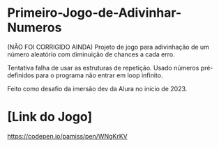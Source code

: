 # Primeiro-Jogo-de-Adivinhar-Numeros

(NÃO FOI CORRIGIDO AINDA) Projeto de jogo para adivinhação de um número aleatório com diminuição de chances a cada erro.

Tentativa falha de usar as estruturas de repetição.
Usado números pré-definidos para o programa não entrar em loop infinito.

Feito como desafio da imersão dev da Alura no início de 2023.

# [Link do Jogo] 

https://codepen.io/pamiss/pen/WNgKrKV
